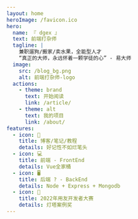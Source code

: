 ```yaml
---
layout: home
heroImage: /favicon.ico
hero:
  name: 『 dgex 』
  text: 前端打杂师
  tagline: |
    兼职遛狗/搬家/卖水果，全能型人才
    “真正的大师，永远怀着一颗学徒的心” - 易大师
  image:
    src: /blog_bg.png
    alt: 前端打杂师-logo
  actions:
    - theme: brand
      text: 开始阅读
      link: /article/
    - theme: alt
      text: 我的项目
      link: /about/
features:
  - icon: 📖
    title: 博客/笔记/教程
    details: 好记性不如烂笔头
  - icon: 💻
    title: 前端 - FrontEnd
    details: Vue全家桶
  - icon: 🖥️
    title: 后端 ? - BackEnd
    details: Node + Express + Mongodb
  - icon: 🎉
    title: 2022年用友开发者大赛
    details: 灯塔案例奖
---
```


